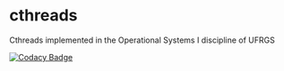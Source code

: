# cthreads
Cthreads implemented in the Operational Systems I discipline of UFRGS

[![Codacy Badge](https://app.codacy.com/project/badge/Grade/2889fe1741f246848558732c99ed4d73)](https://www.codacy.com/gh/eder-matheus/cthreads/dashboard?utm_source=github.com&amp;utm_medium=referral&amp;utm_content=eder-matheus/cthreads&amp;utm_campaign=Badge_Grade)
